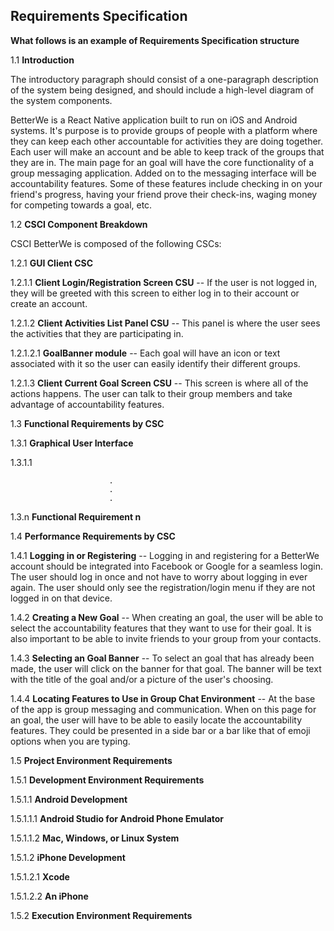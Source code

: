 ##  Requirements Specification

__What follows is an example of Requirements Specification structure__

1.1  __Introduction__

The introductory paragraph should consist of a one-paragraph description of the system being designed, and should include a high-level diagram of the system components.

BetterWe is a React Native application built to run on iOS and Android systems. It's purpose is to provide groups of people with a platform where they can keep each other accountable for activities they are doing together. Each user will make an account and be able to keep track of the groups that they are in. The main page for an goal will have the core functionality of a group messaging application. Added on to the messaging interface will be accountability features. Some of these features include checking in on your friend's progress, having your friend prove their check-ins, waging money for competing towards a goal, etc.

1.2  __CSCI Component Breakdown__

CSCI BetterWe is composed of the following CSCs:

1.2.1 __GUI Client CSC__

1.2.1.1 __Client Login/Registration Screen CSU__ -- If the user is not logged in, they will be greeted with this screen to either log in to their account or create an account.

1.2.1.2 __Client Activities List Panel CSU__ -- This panel is where the user sees the activities that they are participating in.

1.2.1.2.1 __GoalBanner module__ -- Each goal will have an icon or text associated with it so the user can easily identify their different groups.

1.2.1.3 __Client Current Goal Screen CSU__ -- This screen is where all of the actions happens. The user can talk to their group members and take advantage of accountability features.

1.3  __Functional Requirements by CSC__

1.3.1  __Graphical User Interface__

1.3.1.1



                          .
                          .
                          .

1.3.n  __Functional Requirement n__

1.4  __Performance Requirements by CSC__

1.4.1  __Logging in or Registering__ -- Logging in and registering for a BetterWe account should be integrated into Facebook or Google for a seamless login. The user should log in once and not have to worry about logging in ever again. The user should only see the registration/login menu if they are not logged in on that device.

1.4.2 __Creating a New Goal__ -- When creating an goal, the user will be able to select the accountability features that they want to use for their goal. It is also important to be able to invite friends to your group from your contacts.

1.4.3 __Selecting an Goal Banner__ -- To select an goal that has already been made, the user will click on the banner for that goal. The banner will be text with the title of the goal and/or a picture of the user's choosing.

1.4.4 __Locating Features to Use in Group Chat Environment__ -- At the base of the app is group messaging and communication. When on this page for an goal, the user will have to be able to easily locate the accountability features. They could be presented in a side bar or a bar like that of emoji options when you are typing.

1.5  __Project Environment Requirements__

1.5.1  __Development Environment Requirements__

1.5.1.1 __Android Development__

1.5.1.1.1 __Android Studio for Android Phone Emulator__

1.5.1.1.2 __Mac, Windows, or Linux System__

1.5.1.2 __iPhone Development__

1.5.1.2.1 __Xcode__

1.5.1.2.2 __An iPhone__


1.5.2  __Execution Environment Requirements__
